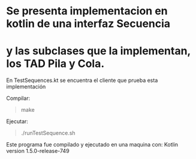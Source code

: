 # Se presenta implementacion en kotlin de una interfaz Secuencia
# y las subclases que la implementan, los TAD Pila y Cola.

En TestSequences.kt se encuentra el cliente que prueba esta implementación

Compilar:
> make

Ejecutar:
> ./runTestSequence.sh

Este programa fue compilado y ejecutado en una maquina con:
Kotlin version 1.5.0-release-749